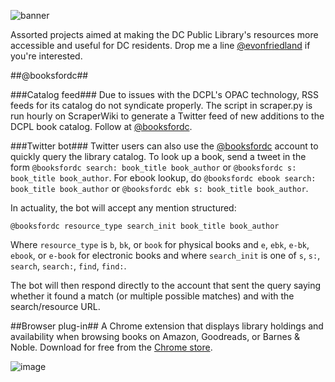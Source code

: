 ![banner](https://github.com/emanuelfeld/booksfordc/blob/master/banners/PromoLarge.png)

Assorted projects aimed at making the DC Public Library's resources more accessible and useful for DC residents. Drop me a line [@evonfriedland](https://twitter.com/evonfriedland) if you're interested.

##@booksfordc##

###Catalog feed###
Due to issues with the DCPL's OPAC technology, RSS feeds for its catalog do not syndicate properly. The script in scraper.py is run hourly on ScraperWiki to generate a Twitter feed of new additions to the DCPL book catalog. Follow at [@booksfordc](https://twitter.com/booksfordc).

###Twitter bot###
Twitter users can also use the [@booksfordc](https://twitter.com/booksfordc) account to quickly query the library catalog. To look up a book, send a tweet in the form ```@booksfordc search: book_title book_author``` or ```@booksfordc s: book_title book_author```. For ebook lookup, do ```@booksfordc ebook search: book_title book_author``` or ```@booksfordc ebk s: book_title book_author```.

In actuality, the bot will accept any mention structured:

    @booksfordc resource_type search_init book_title book_author

Where ```resource_type``` is ```b```, ```bk```, or ```book``` for physical books and ```e```, ```ebk```, ```e-bk```, ```ebook```, or ```e-book``` for electronic books and where ```search_init``` is one of ```s```, ```s:```, ```search```, ```search:```, ```find```, ```find:```. 

The bot will then respond directly to the account that sent the query saying whether it found a match (or multiple possible matches) and with the search/resource URL.



##Browser plug-in##
A Chrome extension that displays library holdings and availability when browsing books on Amazon, Goodreads, or Barnes & Noble. Download for free from the [Chrome store](https://chrome.google.com/webstore/detail/booksfordc/plbkclaloadjhljkijjnlingopbahndg).

![image](https://cloud.githubusercontent.com/assets/4269640/6477965/8fe3d6ac-c1f7-11e4-82a1-401a4ae68a88.png)
